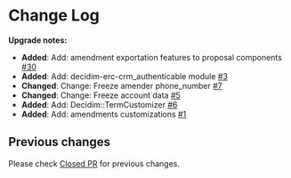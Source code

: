 # Change Log

**Upgrade notes:**

- **Added**: Add: amendment exportation features to proposal components [#30](https://github.com/CodiTramuntana/decidim-erc-app/pull/30)
- **Added**: Add: decidim-erc-crm_authenticable module [#3](https://github.com/CodiTramuntana/decidim-erc-app/pull/3)
- **Changed**: Change: Freeze amender phone_number [#7](https://github.com/CodiTramuntana/decidim-erc-app/pull/7)
- **Changed**: Change: Freeze account data [#5](https://github.com/CodiTramuntana/decidim-erc-app/pull/5)
- **Added**: Add: Decidim::TermCustomizer [#6](https://github.com/CodiTramuntana/decidim-erc-app/pull/6)
- **Added**: Add: amendments customizations [#1](https://github.com/CodiTramuntana/decidim-erc-app/pull/1)

## Previous changes

Please check [Closed PR](https://github.com/CodiTramuntana/decidim-erc-app/pulls?q=is%3Apr+is%3Aclosed) for previous changes.
